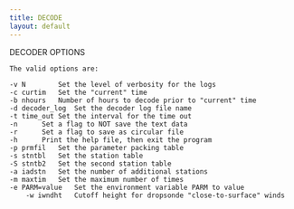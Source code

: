 ```yaml
---
title: DECODE
layout: default
---
```



DECODER OPTIONS

    The valid options are:

	-v N		Set the level of verbosity for the logs
	-c curtim	Set the "current" time
	-b nhours	Number of hours to decode prior to "current" time
	-d decoder_log	Set the decoder log file name
	-t time_out	Set the interval for the time out
	-n		Set a flag to NOT save the text data
	-r		Set a flag to save as circular file
	-h		Print the help file, then exit the program
	-p prmfil	Set the parameter packing table
	-s stntbl	Set the station table
	-S stntb2	Set the second station table
	-a iadstn	Set the number of additional stations
	-m maxtim	Set the maximum number of times
	-e PARM=value	Set the environment variable PARM to value
        -w iwndht	Cutoff height for dropsonde "close-to-surface" winds

